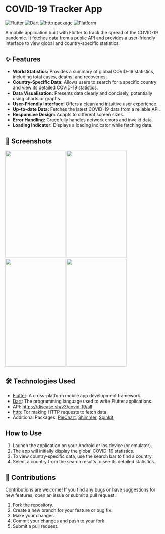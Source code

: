 # COVID-19 Tracker App

[![Flutter](https://img.shields.io/badge/Flutter-%2302569B.svg?style=for-the-badge&logo=flutter&logoColor=white)](https://flutter.dev/)
[![Dart](https://img.shields.io/badge/Dart-%230175C2.svg?style=for-the-badge&logo=dart&logoColor=white)](https://dart.dev/)
[![http package](https://img.shields.io/pub/v/http.svg?style=for-the-badge)](https://pub.dev/packages/http)
[![Platform](https://img.shields.io/badge/Platform-Android%20%7C%20iOS-blue.svg)](https://flutter.dev/docs/get-started/install)

A mobile application built with Flutter to track the spread of the COVID-19 pandemic.  It fetches data from a public API and provides a user-friendly interface to view global and country-specific statistics.

## ✨ Features

* **World Statistics:** Provides a summary of global COVID-19 statistics, including total cases, deaths, and recoveries.
* **Country-Specific Data:** Allows users to search for a specific country and view its detailed COVID-19 statistics.
* **Data Visualisation:** Presents data clearly and concisely, potentially using charts or graphs.
* **User-Friendly Interface:** Offers a clean and intuitive user experience.
* **Up-to-date Data:** Fetches the latest COVID-19 data from a reliable API.
* **Responsive Design:** Adapts to different screen sizes.
* **Error Handling:** Gracefully handles network errors and invalid data.
* **Loading Indicator:** Displays a loading indicator while fetching data.

## 📸 Screenshots

<img src="https://github.com/user-attachments/assets/451d7425-9216-45d0-ae59-d713669d1166" width="190" height="340" />
<img src="https://github.com/user-attachments/assets/57fd4e99-bc3d-4334-8a39-a237e5a3ec45" width="190" height="340" />
<img src="https://github.com/user-attachments/assets/89ccbbe6-56f4-46e7-8a02-f008b1b31437" width="190" height="340" />
<img src="https://github.com/user-attachments/assets/12e0e271-690d-4509-9092-ff577a13c9f0" width="190" height="340" />

## 🛠️ Technologies Used

* [Flutter](https://flutter.dev/): A cross-platform mobile app development framework.
* [Dart](https://dart.dev/):  The programming language used to write Flutter applications.
* API: https://disease.sh/v3/covid-19/all
* [http](https://pub.dev/packages/http):  For making HTTP requests to fetch data.
* Additional Packages: [PieChart](https://pub.dev/packages/pie_chart), [Shimmer](https://pub.dev/packages/shimmer), [Spinkit](https://pub.dev/packages/flutter_spinkit),

## How to Use

1.  Launch the application on your Android or ios device (or emulator).
2.  The app will initially display the global COVID-19 statistics.
3.  To view country-specific data, use the search bar to find a country.
4.  Select a country from the search results to see its detailed statistics.

## 🤝 Contributions

Contributions are welcome!  If you find any bugs or have suggestions for new features, open an issue or submit a pull request.

1.  Fork the repository.
2.  Create a new branch for your feature or bug fix.
3.  Make your changes.
4.  Commit your changes and push to your fork.
5.  Submit a pull request.

